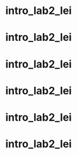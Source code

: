 # intro_lab2_lei
# intro_lab2_lei
# intro_lab2_lei
# intro_lab2_lei
# intro_lab2_lei
# intro_lab2_lei
